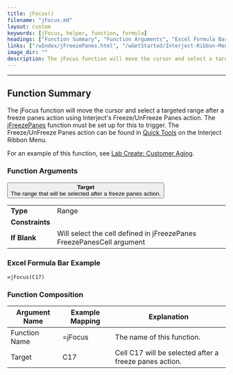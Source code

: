 ```yaml
---
title: jFocus()
filename: "jFocus.md"
layout: custom
keywords: [jFocus, helper, function, formula]
headings: ["Function Summary", "Function Arguments", "Excel Formula Bar Example", "Function Composition"]
links: ["/wIndex/jFreezePanes.html", "/wGetStarted/Interject-Ribbon-Menu-Items.html#quick-tools", "/wGetStarted/L-Create-CustomerAging.html"]
image_dir: ""
description: The jFocus function will move the cursor and select a targeted range after a freeze panes action using Interject's Freeze/UnFreeze Panes action.
---
```

* * *

##  Function Summary

The jFocus function will move the cursor and select a targeted range after a freeze panes action using Interject's Freeze/UnFreeze Panes action. The [jFreezePanes](/wIndex/jFreezePanes.html) function must be set up for this to trigger. The Freeze/UnFreeze Panes action can be found in [Quick Tools](/wGetStarted/Interject-Ribbon-Menu-Items.html#quick-tools) on the Interject Ribbon Menu.

For an example of this function, see [Lab Create: Customer Aging](/wGetStarted/L-Create-CustomerAging.html).

###  Function Arguments

<button class="collapsible-parameter">**Target**<br>The range that will be selected after a freeze panes action.</button>
<div markdown="1" class="panel-parameter">
<table>
  <tbody>
    <tr>
		<td class="pph"><b>Type</b></td>
		<td>Range</td>
    </tr>
    <tr>
		<td class="pph"><b>Constraints</b></td>
		<td></td>
    </tr>
    <tr>
		<td class="pph"><b>If Blank</b></td>
		<td>Will select the cell defined in jFreezePanes FreezePanesCell argument</td>
    </tr>
  </tbody>
</table>
</div>

###  Excel Formula Bar Example

```Excel
=jFocus(C17)
```

###  Function Composition

| Argument Name  |  Example Mapping  |  Explanation   |  
|------|------|------|
|  Function Name  |  =jFocus  |  The name of this function.  |  
|  Target  |  C17  |  Cell C17 will be selected after a freeze panes action.  |  

